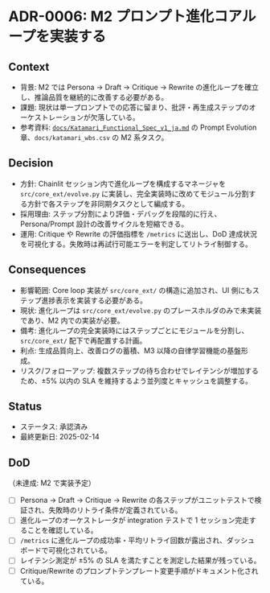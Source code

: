# ADR-0006: M2 プロンプト進化コアループを実装する

## Context
- 背景: M2 では Persona → Draft → Critique → Rewrite の進化ループを確立し、推論品質を継続的に改善する必要がある。
- 課題: 現状は単一プロンプトでの応答に留まり、批評・再生成ステップのオーケストレーションが欠落している。
- 参考資料: [`docs/Katamari_Functional_Spec_v1_ja.md`](../Katamari_Functional_Spec_v1_ja.md) の Prompt Evolution 章、`docs/katamari_wbs.csv` の M2 系タスク。

## Decision
- 方針: Chainlit セッション内で進化ループを構成するマネージャを `src/core_ext/evolve.py` に実装し、完全実装時に改めてモジュール分割する方針で各ステップを非同期タスクとして編成する。
- 採用理由: ステップ分割により評価・デバッグを段階的に行え、Persona/Prompt 設計の改善サイクルを短縮できる。
- 運用: Critique や Rewrite の評価指標を `/metrics` に送出し、DoD 達成状況を可視化する。失敗時は再試行可能エラーを判定してリトライ制御する。

## Consequences
- 影響範囲: Core loop 実装が `src/core_ext/` の構造に追加され、UI 側にもステップ進捗表示を実装する必要がある。
- 現状: 進化ループは `src/core_ext/evolve.py` のプレースホルダのみで未実装であり、M2 内での実装が必要。
- 備考: 進化ループの完全実装時にはステップごとにモジュールを分割し、`src/core_ext/` 配下で再配置する計画。
- 利点: 生成品質向上、改善ログの蓄積、M3 以降の自律学習機能の基盤形成。
- リスク/フォローアップ: 複数ステップの待ち合わせでレイテンシが増加するため、±5% 以内の SLA を維持するよう並列度とキャッシュを調整する。

## Status
- ステータス: 承認済み
- 最終更新日: 2025-02-14

## DoD
（未達成: M2 で実装予定）
- [ ] Persona → Draft → Critique → Rewrite の各ステップがユニットテストで検証され、失敗時のリトライ条件が定義されている。
- [ ] 進化ループのオーケストレータが integration テストで 1 セッション完走することを確認している。
- [ ] `/metrics` に進化ループの成功率・平均リトライ回数が露出され、ダッシュボードで可視化されている。
- [ ] レイテンシ測定が ±5% の SLA を満たすことを測定した結果が残っている。
- [ ] Critique/Rewrite のプロンプトテンプレート変更手順がドキュメント化されている。
